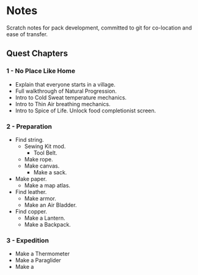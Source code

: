 # Notes

Scratch notes for pack development, committed to git for co-location and ease of
transfer.

## Quest Chapters

### 1 - No Place Like Home

- Explain that everyone starts in a village.
- Full walkthrough of Natural Progression.
- Intro to Cold Sweat temperature mechanics.
- Intro to Thin Air breathing mechanics.
- Intro to Spice of Life. Unlock food completionist screen.

### 2 - Preparation

- Find string.
  - Sewing Kit mod.
    - Tool Belt.
  - Make rope.
  - Make canvas.
    - Make a sack.
- Make paper.
  - Make a map atlas.
- Find leather.
  - Make armor.
  - Make an Air Bladder.
- Find copper.
  - Make a Lantern.
  - Make a Backpack.

### 3 - Expedition

- Make a Thermometer
- Make a Paraglider
- Make a
